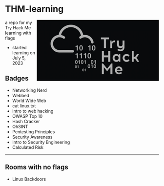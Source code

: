 # THM-learning

<img height=200 align=right src='./img/THM-logo.png'>

a repo for my Try Hack Me learning with flags

- started learning on July 5, 2023


## Badges

- Networking Nerd
- Webbed
- World Wide Web
- cat linux.txt
- intro to web hacking
- OWASP Top 10
- Hash Cracker
- OhSINT
- Pentesting Principles
- Security Awareness
- Intro to Security Engineering
- Calculated Risk




---

## Rooms with no flags

- Linux Backdoors
